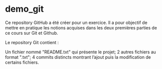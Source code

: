 # demo_git
Ce repository GitHub a été créer pour un exercice. Il a pour objectif de mettre en pratique les notions acquises dans les deux premières parties de ce cours sur Git et Github.

Le repository Git contient :

Un fichier nommé "README.txt" qui présente le projet;
2 autres fichiers au format ".txt";
4 commits distincts montrant l’ajout puis la modification de certains fichiers.
